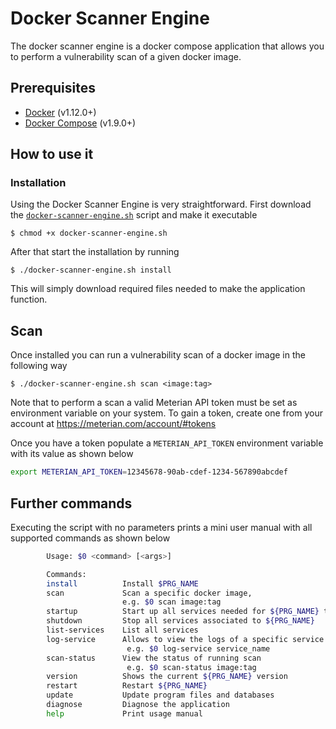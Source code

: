 # Docker Scanner Engine

The docker scanner engine is a docker compose application that allows you to perform a vulnerability scan of a given docker image.

## Prerequisites
- [Docker](https://docs.docker.com/install/linux/docker-ce/ubuntu/#install-using-the-convenience-script) (v1.12.0+)
- [Docker Compose](https://docs.docker.com/compose/install/#install-compose-on-linux-systems) (v1.9.0+)

## How to use it

### Installation
Using the Docker Scanner Engine is very straightforward. First download the [`docker-scanner-engine.sh`](https://raw.githubusercontent.com/MeterianHQ/docker-scanner-engine/master/docker-scanner-engine.sh) script and make it executable

    $ chmod +x docker-scanner-engine.sh

After that start the installation by running

    $ ./docker-scanner-engine.sh install

This will simply download required files needed to make the application function.

## Scan
Once installed you can run a vulnerability scan of a docker image in the following way

    $ ./docker-scanner-engine.sh scan <image:tag>

Note that to perform a scan a valid Meterian API token must be set as environment variable on your system. To gain a token, create one from your account at https://meterian.com/account/#tokens

Once you have a token populate a `METERIAN_API_TOKEN` environment variable with its value as shown below

```bash
export METERIAN_API_TOKEN=12345678-90ab-cdef-1234-567890abcdef
```

## Further commands

Executing the script with no parameters prints a mini user manual with all supported commands as shown below

```bash
        Usage: $0 <command> [<args>]

        Commands:
        install          Install $PRG_NAME
        scan             Scan a specific docker image,
                         e.g. $0 scan image:tag
        startup          Start up all services needed for ${PRG_NAME} to function
        shutdown         Stop all services associated to ${PRG_NAME}
        list-services    List all services
        log-service      Allows to view the logs of a specific service
                          e.g. $0 log-service service_name
        scan-status      View the status of running scan
                          e.g. $0 scan-status image:tag
        version          Shows the current ${PRG_NAME} version
        restart          Restart ${PRG_NAME}
        update           Update program files and databases
        diagnose         Diagnose the application
        help             Print usage manual
```
